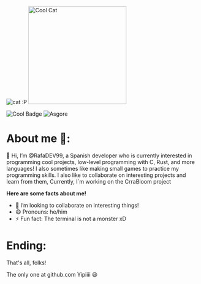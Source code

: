 ![cat :P](https://github.com/user-attachments/assets/2aad0979-9fc8-43ee-bbbe-3c0bfc53f72c)
<img width="256" height="256" alt="Cool Cat" src="https://github.com/user-attachments/assets/15422d64-1aef-42d3-9f89-e01d4dba3347" />

![Cool Badge](https://img.shields.io/badge/Men-This_is_cool!_:3-blue)
![Asgore](https://img.shields.io/badge/RafaDEV99%20%20gif%20>:D-8A2BE2)

# About me 🧐:
👋 Hi, I’m @RafaDEV99, a Spanish developer who is currently interested in programming cool projects, 
low-level programming with C, Rust, and more languages! I also sometimes like making small games to
practice my programming skills. I also like to collaborate on interesting projects and learn from them,
Currently, I`m working on the CrraBloom project

**Here are some facts about me!**
- 💞️ I’m looking to collaborate on interesting things!
- 😄 Pronouns: he/him
- ⚡ Fun fact: The terminal is not a monster xD

# Ending:
That's all, folks!

The only one at github.com
Yipiiii 😆

<!---
RafaDEV99/RafaDEV99 is a ✨ special ✨ repository because its `README.md` (this file) appears on your GitHub profile.
You can click the Preview link to view your changes.
--->
